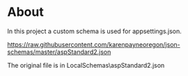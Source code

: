 ﻿# About

In this project a custom schema is used for appsettings.json.

https://raw.githubusercontent.com/karenpayneoregon/json-schemas/master/aspStandard2.json

The original file is in LocalSchemas\aspStandard2.json
